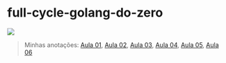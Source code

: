 # full-cycle-golang-do-zero

![](https://img.youtube.com/vi/_MkQLDMak-4/hqdefault.jpg)

> Minhas anotações: [Aula 01](./aula-01/notes/notes.md), [Aula 02](./aula-02/notes/notes.md), [Aula 03](./aula-03/notes/notes.md), [Aula 04](./aula-04/notes/notes.md), [Aula 05](./aula-05/notes/notes.md), [Aula 06](./aula-06/notes/notes.md)
